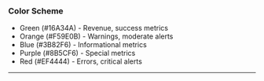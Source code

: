 ### Color Scheme

- Green (#16A34A) - Revenue, success metrics
- Orange (#F59E0B) - Warnings, moderate alerts
- Blue (#3B82F6) - Informational metrics
- Purple (#8B5CF6) - Special metrics
- Red (#EF4444) - Errors, critical alerts

---
